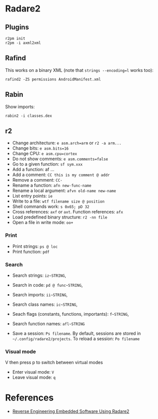 # Radare2

## Plugins

```
r2pm init
r2pm -i axml2xml
```

## Rafind

This works on a binary XML (note that `strings --encoding=l` works too):
```
rafind2 -ZS permissions AndroidManifest.xml
```

## Rabin

Show imports:
```
rabin2 -i classes.dex
```

## r2

- Change architecture: `e asm.arch=arm` or `r2 -a arm...`
- Change bits: `e asm.bits=16`
- Change CPU: `e asm.cpu=cortex`
- Do not show comments: `e asm.comments=false`
- Go to a given function: `sf sym.xxx`
- Add a function: af ...
- Add a comment: `CC this is my comment @ addr`
- Remove a comment: `CC-`
- Rename a function: `afn new-func-name`
- Rename a local argument: `afvn old-name new-name`
- List entry points: `ie`
- Write to a file: `wtf filename size @ position`
- Shell commands work: `s 0x65; pD 32`
- Cross references: `axf` or `axt`. Function references: `afx`
- Load predefined binary structure: `r2 -nn file`
- Open a file in write mode: `oo+`

### Print

- Print strings: `ps @ loc`
- Print function: `pdf`

### Search


- Search strings: `iz~STRING`,
- Search in code: `pd @ func~STRING`,
- Search imports: `ii~STRING`,
- Search class names: `ic~STRING`,
- Seach flags (constants, functions, importants): `f~STRING`,
- Search function names: `afl~STRING`

- Save a session: `Ps filename`. By default, sessions are stored in `~/.config/radare2/projects`. To reload a session: `Po filename`


### Visual mode

V then press p to switch between virtual modes

- Enter visual mode: `V`
- Leave visual mode: `q`


# References

- [Reverse Engineering Embedded Software Using Radare2](http://radare.org/get/r2embed-auckland2015.pdf)


